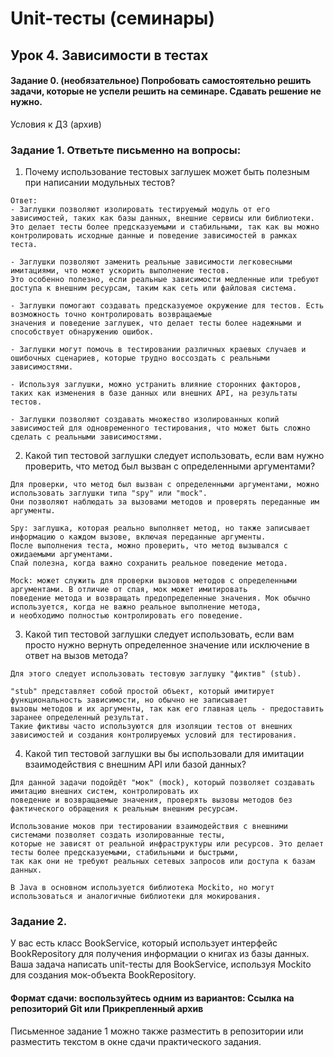 # Unit-тесты (семинары)
## Урок 4. Зависимости в тестах
####  Задание 0. (необязательное) Попробовать самостоятельно решить задачи, которые не успели решить на семинаре. Сдавать решение не нужно.

Условия к ДЗ (архив)

### Задание 1. Ответьте письменно на вопросы:

1)  Почему использование тестовых заглушек может быть полезным при написании модульных тестов?
```
Ответ:
- Заглушки позволяют изолировать тестируемый модуль от его зависимостей, таких как базы данных, внешние сервисы или библиотеки. 
Это делает тесты более предсказуемыми и стабильными, так как вы можно контролировать исходные данные и поведение зависимостей в рамках теста.

- Заглушки позволяют заменить реальные зависимости легковесными имитациями, что может ускорить выполнение тестов. 
Это особенно полезно, если реальные зависимости медленные или требуют доступа к внешним ресурсам, таким как сеть или файловая система.

- Заглушки помогают создавать предсказуемое окружение для тестов. Есть возможность точно контролировать возвращаемые 
значения и поведение заглушек, что делает тесты более надежными и способствует обнаружению ошибок.

- Заглушки могут помочь в тестировании различных краевых случаев и ошибочных сценариев, которые трудно воссоздать с реальными зависимостями.

- Используя заглушки, можно устранить влияние сторонних факторов, таких как изменения в базе данных или внешних API, на результаты тестов.

- Заглушки позволяют создавать множество изолированных копий зависимостей для одновременного тестирования, что может быть сложно сделать с реальными зависимостями.
```

2) Какой тип тестовой заглушки следует использовать, если вам нужно проверить, что метод был вызван с определенными аргументами?
```
Для проверки, что метод был вызван с определенными аргументами, можно использовать заглушки типа "spy" или "mock". 
Они позволяют наблюдать за вызовами методов и проверять переданные им аргументы.

Spy: заглушка, которая реально выполняет метод, но также записывает информацию о каждом вызове, включая переданные аргументы. 
После выполнения теста, можно проверить, что метод вызывался с ожидаемыми аргументами. 
Спай полезна, когда важно сохранить реальное поведение метода.

Mock: может служить для проверки вызовов методов с определенными аргументами. В отличие от спая, мок может имитировать 
поведение метода и возвращать предопределенные значения. Мок обычно используется, когда не важно реальное выполнение метода, 
и необходимо полностью контролировать его поведение.
```

3) Какой тип тестовой заглушки следует использовать, если вам просто нужно вернуть определенное значение или исключение 
в ответ на вызов метода?
```
Для этого следует использовать тестовую заглушку "фиктив" (stub).

"stub" представляет собой простой объект, который имитирует функциональность зависимости, но обычно не записывает 
вызовы методов и их аргументы, так как его главная цель - предоставить заранее определенный результат. 
Такие фиктивы часто используются для изоляции тестов от внешних зависимостей и создания контролируемых условий для тестирования.
```

4) Какой тип тестовой заглушки вы бы использовали для имитации взаимодействия с внешним API или базой данных?
```
Для данной задачи подойдёт "мок" (mock), который позволяет создавать имитацию внешних систем, контролировать их 
поведение и возвращаемые значения, проверять вызовы методов без фактического обращения к реальным внешним ресурсам.

Использование моков при тестировании взаимодействия с внешними системами позволяет создать изолированные тесты, 
которые не зависят от реальной инфраструктуры или ресурсов. Это делает тесты более предсказуемыми, стабильными и быстрыми, 
так как они не требуют реальных сетевых запросов или доступа к базам данных.

В Java в основном используется библиотека Mockito, но могут использоваться и аналогичные библиотеки для мокирования.
```

### Задание 2.

У вас есть класс BookService, который использует интерфейс BookRepository для получения информации о книгах из базы данных. Ваша задача написать unit-тесты для BookService, используя Mockito для создания мок-объекта BookRepository.

#### Формат сдачи: воспользуйтесь одним из вариантов: Ссылка на репозиторий Git или Прикрепленный архив

Письменное задание 1 можно также разместить в репозитории или разместить текстом в окне сдачи практического задания.